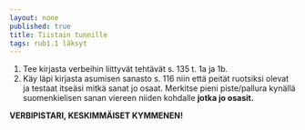 ```yaml
---
layout: none
published: true
title: Tiistain tunnille
tags: rub1.1 läksyt
---
```

1. Tee kirjasta verbeihin liittyvät tehtävät s. 135 t. 1a ja 1b.
2. Käy läpi kirjasta asumisen sanasto s. 116 niin että peität ruotsiksi olevat ja testaat itseäsi mitkä sanat jo osaat. Merkitse pieni piste/pallura kynällä suomenkielisen sanan viereen niiden kohdalle **jotka jo osasit.**

**VERBIPISTARI, KESKIMMÄISET KYMMENEN!**